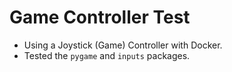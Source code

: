 # Game Controller Test
- Using a Joystick (Game) Controller with Docker.
- Tested the `pygame` and `inputs` packages.
